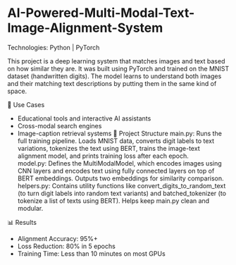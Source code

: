 # AI-Powered-Multi-Modal-Text-Image-Alignment-System

Technologies: Python | PyTorch  

This project is a deep learning system that matches images and text based on how similar they are. It was built using PyTorch and trained on the MNIST dataset (handwritten digits). The model learns to understand both images and their matching text descriptions by putting them in the same kind of space.  

📂 Use Cases
- Educational tools and interactive AI assistants
- Cross-modal search engines
- Image-caption retrieval systems
📁 Project Structure
main.py: Runs the full training pipeline. Loads MNIST data, converts digit labels to text variations, tokenizes the text using BERT, trains the image-text alignment model, and prints training loss after each epoch.  
model.py: Defines the MultiModalModel, which encodes images using CNN layers and encodes text using fully connected layers on top of BERT embeddings. Outputs two embeddings for similarity comparison.  
helpers.py: Contains utility functions like convert_digits_to_random_text (to turn digit labels into random text variants) and batched_tokenizer (to tokenize a list of texts using BERT). Helps keep main.py clean and modular.  

📊 Results
- Alignment Accuracy: 95%+
- Loss Reduction: 80% in 5 epochs
- Training Time: Less than 10 minutes on most GPUs

